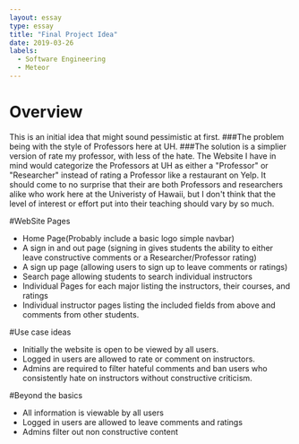 ```yaml
---
layout: essay
type: essay
title: "Final Project Idea"
date: 2019-03-26
labels:
  - Software Engineering
  - Meteor
---
```


# Overview
This is an initial idea that might sound pessimistic at first. 
###The problem being with the style of Professors here at UH. 
###The solution is a simplier version of rate my professor, with less of the hate. 
The Website I have in mind would categorize the Professors at UH as either a "Professor" or "Researcher" instead of rating a Professor like a restaurant on Yelp. It should come to no surprise that their are both Professors and researchers alike who work here at the Univeristy of Hawaii, but I don't think that the level of interest or effort put into their teaching should vary by so much. 

#WebSite Pages
 - Home Page(Probably include a basic logo simple navbar)
 - A sign in and out page (signing in gives students the ability to either leave constructive comments or a Researcher/Professor rating)
 - A sign up page (allowing users to sign up to leave comments or ratings)
 - Search page allowing students to search individual instructors
 - Individual Pages for each major listing the instructors, their courses, and ratings
 - Individual instructor pages listing the included fields from above and comments from other students.
 
#Use case ideas
 - Initially the website is open to be viewed by all users.
 - Logged in users are allowed to rate or comment on instructors.
 - Admins are required to filter hateful comments and ban users who consistently hate on instructors without constructive criticism.
 
#Beyond the basics
 - All information is viewable by all users
 - Logged in users are allowed to leave comments and ratings
 - Admins filter out non constructive content
